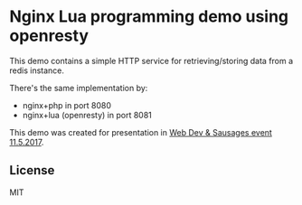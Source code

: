 # Nginx Lua programming demo using openresty

This demo contains a simple HTTP service for retrieving/storing data from a redis instance.

There's the same implementation by:
* nginx+php in port 8080
* nginx+lua (openresty) in port 8081

This demo was created for presentation in [Web Dev & Sausages event 11.5.2017](http://www.webdevandsausages.org/).

## License
MIT